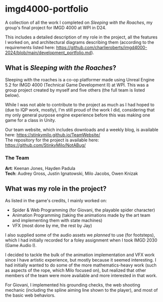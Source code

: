# imgd4000-portfolio
A collection of all the work I completed on *Sleeping with the Roaches*, my group's final project for IMGD 4000 at WPI in D24. 

This includes a detailed description of my role in the project, all the features I worked on, and architectural diagrams describing them (according to the requirements listed here: https://github.com/charlieroberts/imgd4000-2024/blob/main/development_portfolio.md). 

## What is *Sleeping with the Roaches*?
Sleeping with the roaches is a co-op platformer made using Unreal Engine 5.2 for IMGD 4000 (Technical Game Development II) at WPI. This was a group project created by myself and five others (the full team is listed below). 

While I was not able to contribute to the project as much as I had hoped to (due to IQP work, mostly), I'm still proud of the work I did, considering that my only general purpose engine experience before this was making one game for a class in Unity.

Our team website, which includes downloads and a weekly blog, is available here: https://stinkymilo.github.io/TeamWebsite/ <br />
The repository for the project is available here: https://github.com/StinkyMilo/NotABug/ <br />

### The Team
**Art**: Keenan Jones, Hayden Padula <br />
**Tech**: Audrey Gross, Justin Ignatowski, Milo Jacobs, Owen Knizak <br />

## What was my role in the project?

As listed in the game's credits, I mainly worked on:
- Spider & Web Programming (for Giovani, the playable spider character)
- Animation Programming (taking the animations made by the art team and implementing them with state machines)
- VFX (most done by me, the rest by Jay)

I also supplied some of the audio assets we *planned* to use (for footsteps), which I had initially recorded for a foley assignment when I took IMGD 2030 (Game Audio I).

I decided to tackle the bulk of the animation implementation and VFX work since I have artistic experience, but mostly because it seemed interesting. I had initially wanted to do some of the more mathematics-heavy work (such as aspects of the rope, which Milo focused on), but realized that other members of the team were more available and more interested in that work.

For Giovani, I implemented his grounding checks, the web shooting mechanic (including the spline aiming line shown to the player), and most of the basic web behaviors. 
